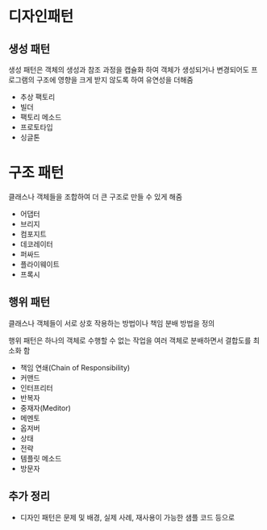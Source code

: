 # 디자인패턴

## 생성 패턴
생성 패턴은 객체의 생성과 참조 과정을 캡슐화 하여 객체가 생성되거나 변경되어도 프로그램의 구조에 영향을 크게 받지 않도록 하여 유연성을 더해줌
- 추상 팩토리
- 빌더
- 팩토리 메소드
- 프로토타입
- 싱글톤

# 구조 패턴
클래스나 객체들을 조합하여 더 큰 구조로 만들 수 있게 해줌
- 어댑터
- 브리지
- 컴포지트
- 데코레이터
- 퍼싸드
- 플라이웨이트
- 프록시

## 행위 패턴
클래스나 객체들이 서로 상호 작용하는 방법이나 책임 분배 방법을 정의

행위 패턴은 하나의 객체로 수행할 수 없는 작업을 여러 객체로 분배하면서 결합도를 최소화 함
- 책임 연쇄(Chain of Responsibility)
- 커맨드
- 인터프리터
- 반복자
- 중재자(Meditor)
- 메멘토
- 옵저버
- 상태
- 전략
- 템플릿 메소드
- 방문자

## 추가 정리
- 디자인 패턴은 문제 및 배경, 실제 사례, 재사용이 가능한 샘플 코드 등으로 
